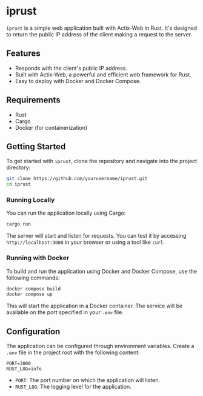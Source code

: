 # iprust

`iprust` is a simple web application built with Actix-Web in Rust. It's designed to return the public IP address of the client making a request to the server.

## Features

- Responds with the client's public IP address.
- Built with Actix-Web, a powerful and efficient web framework for Rust.
- Easy to deploy with Docker and Docker Compose.

## Requirements

- Rust
- Cargo
- Docker (for containerization)

## Getting Started

To get started with `iprust`, clone the repository and navigate into the project directory:

```bash
git clone https://github.com/yourusername/iprust.git
cd iprust
```

### Running Locally

You can run the application locally using Cargo:

```bash
cargo run
```

The server will start and listen for requests. You can test it by accessing `http://localhost:3000` in your browser or using a tool like `curl`.

### Running with Docker

To build and run the application using Docker and Docker Compose, use the following commands:

```bash
docker compose build
docker compose up
```

This will start the application in a Docker container. The service will be available on the port specified in your `.env` file.

## Configuration

The application can be configured through environment variables. Create a `.env` file in the project root with the following content:

```env
PORT=3000
RUST_LOG=info
```

- `PORT`: The port number on which the application will listen.
- `RUST_LOG`: The logging level for the application.
